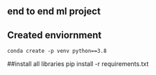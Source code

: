 ## end to end ml project
## Created enviornment
```
conda create -p venv python==3.8

```
##install all libraries
pip install -r requirements.txt